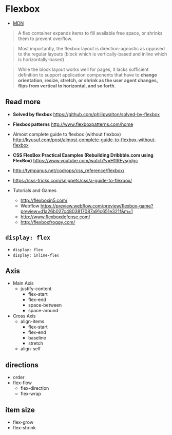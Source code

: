 # Flexbox
- [MDN](https://developer.mozilla.org/en-US/docs/Web/CSS/CSS_Flexible_Box_Layout/Using_CSS_flexible_boxes)

> A flex container expands items to fill available free space, or shrinks them to prevent overflow.

> Most importantly, the flexbox layout is direction-agnostic as opposed to the regular layouts (block which is vertically-based and inline which is horizontally-based)

> While the block layout works well for pages, it lacks sufficient definition to support application components that have to **change orientation, resize, stretch, or shrink as the user agent changes, flips from vertical to horizontal, and so forth**.


## Read more
- **Solved by flexbox** https://github.com/philipwalton/solved-by-flexbox
- **Flexbox patterns** http://www.flexboxpatterns.com/home
- Almost complete guide to flexbox (without flexbox) http://kyusuf.com/post/almost-complete-guide-to-flexbox-without-flexbox

- **CSS FlexBox Practical Examples (Rebuilding Dribbble.com using FlexBox)** https://www.youtube.com/watch?v=H1lREysgdgc

- http://tympanus.net/codrops/css_reference/flexbox/
- https://css-tricks.com/snippets/css/a-guide-to-flexbox/

- Tutorials and Games
  - http://flexboxin5.com/
  - Webflow https://preview.webflow.com/preview/flexbox-game?preview=d1a26b027c4803817087a91c651e321f&m=1
  - http://www.flexboxdefense.com/
  - http://flexboxfroggy.com/  

## `display: flex`
- `display: flex`
- `display: inline-flex`

## Axis
- Main Axis
  - justify-content
    - flex-start
    - flex-end
    - space-between
    - space-around
- Cross Axis
  - align-items
    - flex-start
    - flex-end
    - baseline
    - stretch
  - align-self

## directions
- order
- flex-flow
  - flex-direction
  - flex-wrap

## item size
- flex-grow
- flex-shrink
